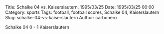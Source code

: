 Title: Schalke 04 vs. Kaiserslautern, 1995/03/25
Date: 1995/03/25 00:00
Category: sports
Tags: football, football scores, Schalke 04, Kaiserslautern
Slug: schalke-04-vs-kaiserslautern
Author: carbonero


Schalke 04 0 - 1 Kaiserslautern

